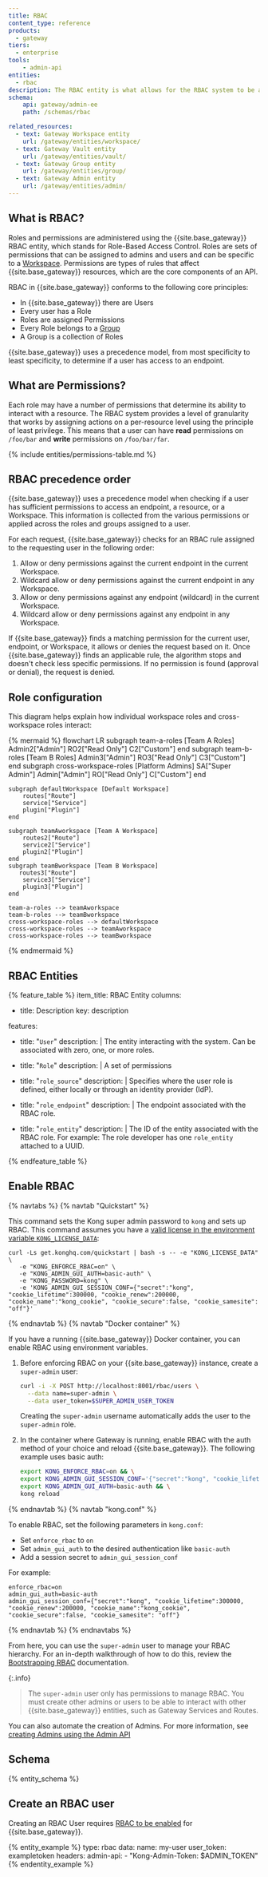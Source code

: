 ```yaml
---
title: RBAC
content_type: reference
products:
  - gateway
tiers: 
  - enterprise
tools:
    - admin-api
entities:
  - rbac
description: The RBAC entity is what allows for the RBAC system to be administered.
schema:
    api: gateway/admin-ee
    path: /schemas/rbac

related_resources:
  - text: Gateway Workspace entity
    url: /gateway/entities/workspace/
  - text: Gateway Vault entity
    url: /gateway/entities/vault/
  - text: Gateway Group entity
    url: /gateway/entities/group/
  - text: Gateway Admin entity
    url: /gateway/entities/admin/
---
```


## What is RBAC?

Roles and permissions are administered using the {{site.base_gateway}} RBAC entity, which stands for Role-Based Access Control. Roles are sets of permissions that can be assigned to admins and users and can be specific to a [Workspace](/gateway/entities/workspace). Permissions are types of rules that affect {{site.base_gateway}} resources, which are the core components of an API. 

RBAC in {{site.base_gateway}} conforms to the following core principles: 

* In {{site.base_gateway}} there are Users
* Every user has a Role
* Roles are assigned Permissions
* Every Role belongs to a [Group](/gateway/entities/group/)
* A Group is a collection of Roles

{{site.base_gateway}} uses a precedence model, from most specificity to least specificity, to determine if a user has access to an endpoint.


## What are Permissions?

Each role may have a number of permissions that determine its ability to interact with a resource. The RBAC system provides a level of granularity that works by assigning actions on a per-resource level using the principle of least privilege. This means that a user can have **read** permissions on `/foo/bar` and **write** permissions on `/foo/bar/far`. 

{% include entities/permissions-table.md %}

## RBAC precedence order

{{site.base_gateway}} uses a precedence model when checking if a user has sufficient permissions to access an endpoint, a resource, or a Workspace. This information is collected from the various permissions or applied across the roles and groups assigned to a user. 

For each request, {{site.base_gateway}} checks for an RBAC rule assigned to the requesting user in the following order:

1. Allow or deny permissions against the current endpoint in the current Workspace.
2. Wildcard allow or deny permissions against the current endpoint in any Workspace.
3. Allow or deny permissions against any endpoint (wildcard) in the current Workspace.
4. Wildcard allow or deny permissions against any endpoint in any Workspace. 

If {{site.base_gateway}} finds a matching permission for the current user, endpoint, or Workspace, it allows or denies the request based on it. Once {{site.base_gateway}} finds an applicable rule, the algorithm stops and doesn't check less specific permissions. If no permission is found (approval or denial), the request is denied. 

## Role configuration

This diagram helps explain how individual workspace roles and cross-workspace roles interact:

{% mermaid %}
flowchart LR
    subgraph team-a-roles [Team A Roles]
        Admin2["Admin"]
        RO2["Read Only"]
        C2["Custom"]
    end 
    subgraph team-b-roles [Team B Roles]
        Admin3["Admin"]
        RO3["Read Only"]
        C3["Custom"]
    end 
    subgraph cross-workspace-roles [Platform Admins]
        SA["Super Admin"]
        Admin["Admin"]
        RO["Read Only"]
        C["Custom"]
    end 

    subgraph defaultWorkspace [Default Workspace]
        routes["Route"]
        service["Service"]
        plugin["Plugin"]
    end

    subgraph teamAworkspace [Team A Workspace]
        routes2["Route"]
        service2["Service"]
        plugin2["Plugin"]
    end
    subgraph teamBworkspace [Team B Workspace]
       routes3["Route"]
        service3["Service"]
        plugin3["Plugin"]
    end

    team-a-roles --> teamAworkspace
    team-b-roles --> teamBworkspace
    cross-workspace-roles --> defaultWorkspace
    cross-workspace-roles --> teamAworkspace
    cross-workspace-roles --> teamBworkspace


{% endmermaid %}


## RBAC Entities


{% feature_table %} 
item_title: RBAC Entity
columns:
  - title: Description
    key: description

features:
  - title: "`User`"
    description: |
      The entity interacting with the system. Can be associated with zero, one, or more roles.

  - title: "`Role`"
    description: |
      A set of permissions

  - title: "`role_source`"
    description: |
      Specifies where the user role is defined, either locally or through an identity provider (IdP).

  - title: "`role_endpoint`"
    description: |
      The endpoint associated with the RBAC role.

  - title: "`role_entity`"
    description: |
      The ID of the entity associated with the RBAC role. For example: The role developer has one `role_entity` attached to a UUID. 

{% endfeature_table %}



## Enable RBAC
{% navtabs %}
{% navtab "Quickstart" %}

This command sets the Kong super admin password to `kong` and sets up RBAC. This command assumes you have a [valid license in the environment variable `KONG_LICENSE_DATA`](/gateway/entities/license/):
```
curl -Ls get.konghq.com/quickstart | bash -s -- -e "KONG_LICENSE_DATA" \
   -e "KONG_ENFORCE_RBAC=on" \
   -e "KONG_ADMIN_GUI_AUTH=basic-auth" \
   -e "KONG_PASSWORD=kong" \
   -e 'KONG_ADMIN_GUI_SESSION_CONF={"secret":"kong", "cookie_lifetime":300000, "cookie_renew":200000, "cookie_name":"kong_cookie", "cookie_secure":false, "cookie_samesite": "off"}'
```

{% endnavtab %}
{% navtab "Docker container" %}

If you have a running {{site.base_gateway}} Docker container, you can enable RBAC using environment variables.

1. Before enforcing RBAC on your {{site.base_gateway}} instance, create a `super-admin` user: 

    ```sh
    curl -i -X POST http://localhost:8001/rbac/users \
      --data name=super-admin \
      --data user_token=$SUPER_ADMIN_USER_TOKEN
    ```
    Creating the `super-admin` username automatically adds the user to the `super-admin` role.

2. In the container where Gateway is running, enable RBAC with the auth method of your choice and reload {{site.base_gateway}}. 
The following example uses basic auth:

    ```sh
    export KONG_ENFORCE_RBAC=on && \
    export KONG_ADMIN_GUI_SESSION_CONF='{"secret":"kong", "cookie_lifetime":300000, "cookie_renew":200000, "cookie_name":"kong_cookie", "cookie_secure":false, "cookie_samesite": "off"}' && \
    export KONG_ADMIN_GUI_AUTH=basic-auth && \
    kong reload
    ```

{% endnavtab %}
{% navtab "kong.conf" %}

To enable RBAC, set the following parameters in `kong.conf`: 

* Set `enforce_rbac` to `on`
* Set `admin_gui_auth` to the desired authentication like `basic-auth`
* Add a session secret to `admin_gui_session_conf`

For example:

```
enforce_rbac=on
admin_gui_auth=basic-auth
admin_gui_session_conf={"secret":"kong", "cookie_lifetime":300000, "cookie_renew":200000, "cookie_name":"kong_cookie", "cookie_secure":false, "cookie_samesite": "off"}
```

{% endnavtab %}
{% endnavtabs %}

From here, you can use the `super-admin` user to manage your RBAC hierarchy. For an in-depth walkthrough of how to do this, review the [Bootstrapping RBAC](/how-to/bootstrap-rbac/) documentation.

{:.info}
> The `super-admin` user only has permissions to manage RBAC. You must create other admins or users to be able to interact with other {{site.base_gateway}} entities, such as Gateway Services and Routes.

You can also automate the creation of Admins. For more information, see [creating Admins using the Admin API](/how-to/programatically-create-rbac-admins/)

## Schema

{% entity_schema %}

## Create an RBAC user

Creating an RBAC User requires [RBAC to be enabled](#enable-rbac) for {{site.base_gateway}}.

{% entity_example %}
type: rbac
data:
  name: my-user
  user_token: exampletoken
headers:
  admin-api:
    - "Kong-Admin-Token: $ADMIN_TOKEN"
{% endentity_example %}